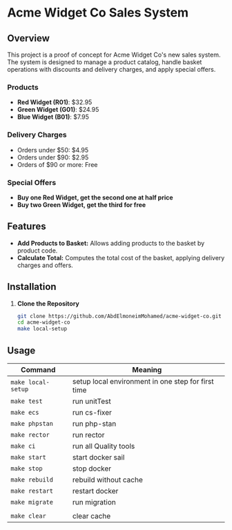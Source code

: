 # Acme Widget Co Sales System

## Overview

This project is a proof of concept for Acme Widget Co's new sales system. The system is designed to manage a product catalog, handle basket operations with discounts and delivery charges, and apply special offers.

### Products

- **Red Widget (R01)**: $32.95
- **Green Widget (G01)**: $24.95
- **Blue Widget (B01)**: $7.95

### Delivery Charges

- Orders under $50: $4.95
- Orders under $90: $2.95
- Orders of $90 or more: Free

### Special Offers

- **Buy one Red Widget, get the second one at half price**
- **Buy two Green Widget, get the third for free**

## Features

- **Add Products to Basket:** Allows adding products to the basket by product code.
- **Calculate Total:** Computes the total cost of the basket, applying delivery charges and offers.

## Installation

1. **Clone the Repository**

   ```bash
   git clone https://github.com/AbdElmoneimMohamed/acme-widget-co.git
   cd acme-widget-co
   make local-setup

## Usage

| Command            | Meaning                                            |
|--------------------|----------------------------------------------------|
| `make local-setup` | setup local environment in one step for first time |
| `make test`        | run unitTest                                       | 
| `make ecs`         | run cs-fixer                                       |
| `make phpstan`     | run php-stan                                       |
| `make rector`      | run rector                                         |
| `make ci`          | run all Quality tools  
| `make start`       | start docker sail                                  |
| `make stop`        | stop docker                                        |
| `make rebuild`     | rebuild without cache                              |
| `make restart`     | restart docker                                     |
| `make migrate`     | run migration                                      |
                            |
| `make clear`       | clear cache                                        |


    

